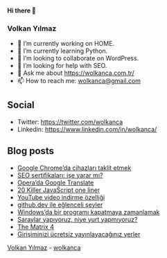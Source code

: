 #### Hi there 👋

### Volkan Yılmaz

- 🔭 I’m currently working on HOME.
- 🌱 I’m currently learning Python.
- 👯 I’m looking to collaborate on WordPress.
- 🤔 I’m looking for help with SEO.
- 💬 Ask me about https://wolkanca.com.tr/
- 📫 How to reach me: wolkanca@gmail.com

## Social
- Twitter: https://twitter.com/wolkanca
- Linkedin: https://www.linkedin.com/in/wolkanca/



## Blog posts
<!-- BLOG-POST-LIST:START -->
- [Google Chrome’da cihazları taklit etmek](https://wolkanca.com.tr/google-chromeda-cihazlari-taklit-etmek/)
- [SEO sertifikaları: işe yarar mı?](https://wolkanca.com.tr/seo-sertifikalari-ise-yarar-mi/)
- [Opera’da Google Translate](https://wolkanca.com.tr/operada-google-translate/)
- [20 Killer JavaScript one liner](https://wolkanca.com.tr/20-killer-javascript-one-liner/)
- [YouTube video indirme özelliği](https://wolkanca.com.tr/youtube-video-indirme-ozelligi/)
- [github.dev ile eğlenceli şeyler](https://wolkanca.com.tr/github-dev-ile-eglenceli-seyler/)
- [Windows’da bir programı kapatmaya zamanlamak](https://wolkanca.com.tr/windowsda-bir-programi-kapatmaya-zamanlamak/)
- [Saraylar yapıyoruz, niye yurt yapmıyoruz?](https://wolkanca.com.tr/saraylar-yapiyoruz-niye-yurt-yapmiyoruz/)
- [The Matrix 4](https://wolkanca.com.tr/the-matrix-4/)
- [Girişiminizi ücretsiz yayınlayacağınız yerler](https://wolkanca.com.tr/girisiminizi-ucretsiz-yayinlayacaginiz-yerler/)
<!-- BLOG-POST-LIST:END -->


[Volkan Yılmaz](https://volkanyilmaz.com.tr/) - [wolkanca](https://wolkanca.com.tr/)
